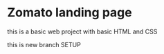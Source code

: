 # Zomato landing page 

this is a basic web project with basic HTML and CSS

this is new branch SETUP